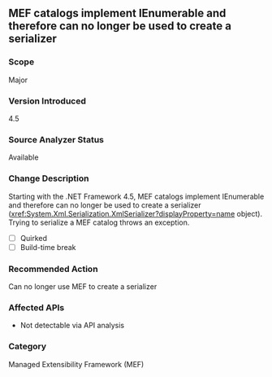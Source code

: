 ## MEF catalogs implement IEnumerable and therefore can no longer be used to create a serializer

### Scope
Major

### Version Introduced
4.5

### Source Analyzer Status
Available

### Change Description

Starting with the .NET Framework 4.5, MEF catalogs implement IEnumerable and
therefore can no longer be used to create a serializer
(<xref:System.Xml.Serialization.XmlSerializer?displayProperty=name> object).
Trying to serialize a MEF catalog throws an exception.

- [ ] Quirked
- [ ] Build-time break

### Recommended Action

Can no longer use MEF to create a serializer

### Affected APIs
* Not detectable via API analysis

### Category
Managed Extensibility Framework (MEF)

<!-- breaking change id: 12 -->
